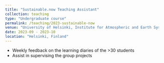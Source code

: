 ```yaml
---
title: "Sustainable.now Teaching Assistant"
collection: teaching
type: "Undergraduate course"
permalink: /teaching/2023-sustainable-now
venue: "University of Helsinki, Institute for Atmospheric and Earth System Research"
date: 2023-09 - 2023-10
location: "Helsinki, Finland"
---
```


* Weekly feedback on the learning diaries of the >30 students
* Assist in supervising the group projects
